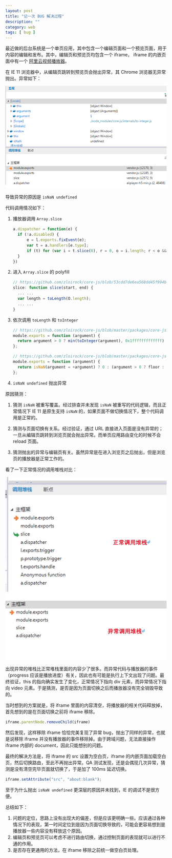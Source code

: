 ```yaml
---
layout: post
title: "记一次 BUG 解决过程"
description: ""
category: web
tags: [ bug ]
---
```


最近做的后台系统是一个单页应用，其中包含一个编辑页面和一个预览页面，用于内容的编辑和发布。其中，编辑页和预览页均包含一个 iframe， iframe 的内嵌页面中有一个 [阿里云视频播放器](https://help.aliyun.com/document_detail/102591.html)。

<!-- more -->
在 IE 11 浏览器中，从编辑页跳转到预览页会抛出异常，其 Chrome 浏览器无异常抛出。异常如下：

![异常图片](/assets/images/web/debug/debug-trace.png)

导致异常的原因是 `isNaN undefined`

代码调用情况如下：

1. 播放器调用 `Array.slice`

    ```js
    a.dispatcher = function(e) {
      if (!a.disabled) {
          e = l.exports.fixEvent(e);
          var t = a.handlers[e.type];
          if (t) for (var i = t.slice(0), r = 0, o = i.length; r < o && !e.isImmediatePropagationStopped(); r++) i[r].call(n, e)
      }
    })
    ```

2. 进入 `Array.slice` 的 polyfill

    ```js
    // https://github.com/zloirock/core-js/blob/53cdd7de6ea568dd45f994badaf009268a2a8561/packages/core-js/modules/es.array.slice.js#L22
    slice: function slice(start, end) {
      ... ...
      var length = toLength(O.length);
      ... ...
    }
    ```

3. 依次调用 `toLength` 和 `toInteger`

    ```js
    // https://github.com/zloirock/core-js/blob/master/packages/core-js/internals/to-length.js#L8
    module.exports = function (argument) {
      return argument > 0 ? min(toInteger(argument), 0x1fffffffffffff) : 0; // pow(2, 53) - 1 == 9007199254740991
    };
    ```

    ```js
    // https://github.com/zloirock/core-js/blob/master/packages/core-js/internals/to-integer.js#L7
    module.exports = function (argument) {
      return isNaN(argument = +argument) ? 0 : (argument > 0 ? floor : ceil)(argument);
    };
    ```

4. `isNaN undefined` 抛出异常

原因猜测：

  1. 猜测 `isNaN` 被重写覆盖。经过排查并未发现 `isNaN` 被重写的代码逻辑，而且正常情况下 IE 11 是原生支持 `isNaN` 的，如果页面不做切换情况下，整个代码调用是正常的。
  
  2. 猜测与页面切换有关系。经过验证，通过 URL 直接进入页面是没有异常的；一旦从编辑页跳转到浏览页就会抛出异常。而单页应用路由变化的时候不会 reload 页面。

  3. 猜测抛出的异常与编辑页有关。虽然异常是在进入浏览页之后抛出，但是浏览页的播放器是正常工作的。

看了一下正常情况的调用堆栈对比：

![对比图片](/assets/images/web/debug/compare.png)

出现异常的堆栈比正常堆栈里面的内容少了很多。而异常代码与播放器的事件（progress 应该是播放进度）有关，因此也有可能是执行上下文出现了问题。最终验证，this 的指向确实发生了变化，正常情况下指向 div 元素，而异常情况下指向 video 元素。于是猜测，是否是因为页面切换之后而播放器没有完全销毁导致的。

当时想到的方案就是，将 iframe 里面的内容清空，将播放器的相关代码释放掉，首先想到的是在页面切换之前将 iframe 移除。

```js
iframe.parentNode.removeChild(iframe)
```

然后发现，这样移除 iframe 恰恰完美复现了异常 bug，抛出了同样的异常，也就是说移除 iframe 并没有播放器的事件移除掉。由于跨域问题，无法直接操作 iframe 内部的 document，因此只能想别的问题。

最终的解决方法是，将 iframe 的 src 设置为空白页，iframe 的内嵌页面加载空白页，然后切换路由，至此不再抛出异常。QA 测试发现，还是会偶现几次异常，猜测是没有清空完毕页面就切换了，于是加了 100ms 延迟切换。

```js
iframe.setAttribute("src", "about:blank");
```

至于为什么抛出 `isNaN undefined` 更深层的原因并未找到，IE 的调试不是很方便。

总结如下：

1. 问题的定位，思路上没有出现大的偏差，但是应该更明确一些。应该通过各种情况下的表现，第一时间定位到是因为页面切换导致的，可能会更容易想到是播放器一些内容没有释放这个原因。
2. 编辑页和预览页可以考虑不进行路由切换，通过控制页面的表现就可以进行不通的作用。
3. 是否存在更通用的方法，在 iframe 移除之前统一做空白页处理。